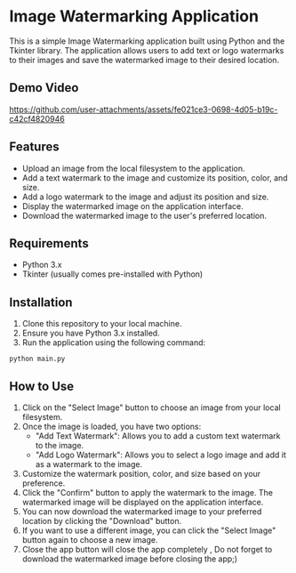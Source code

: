# Image Watermarking Application

This is a simple Image Watermarking application built using Python and the Tkinter library. The application allows users to add text or logo watermarks to their images and save the watermarked image to their desired location.

## Demo Video


https://github.com/user-attachments/assets/fe021ce3-0698-4d05-b19c-c42cf4820946


## Features

- Upload an image from the local filesystem to the application.
- Add a text watermark to the image and customize its position, color, and size.
- Add a logo watermark to the image and adjust its position and size.
- Display the watermarked image on the application interface.
- Download the watermarked image to the user's preferred location.

## Requirements

- Python 3.x
- Tkinter (usually comes pre-installed with Python)

## Installation

1. Clone this repository to your local machine.
2. Ensure you have Python 3.x installed.
3. Run the application using the following command:

```
python main.py
```

## How to Use

1. Click on the "Select Image" button to choose an image from your local filesystem.
2. Once the image is loaded, you have two options:
   - "Add Text Watermark": Allows you to add a custom text watermark to the image.
   - "Add Logo Watermark": Allows you to select a logo image and add it as a watermark to the image.
3. Customize the watermark position, color, and size based on your preference.
4. Click the "Confirm" button to apply the watermark to the image. The watermarked image will be displayed on the application interface.
5. You can now download the watermarked image to your preferred location by clicking the "Download" button.
6. If you want to use a different image, you can click the "Select Image" button again to choose a new image.
7. Close the app button will close the app completely , Do not forget to download the watermarked image before closing the app;)




